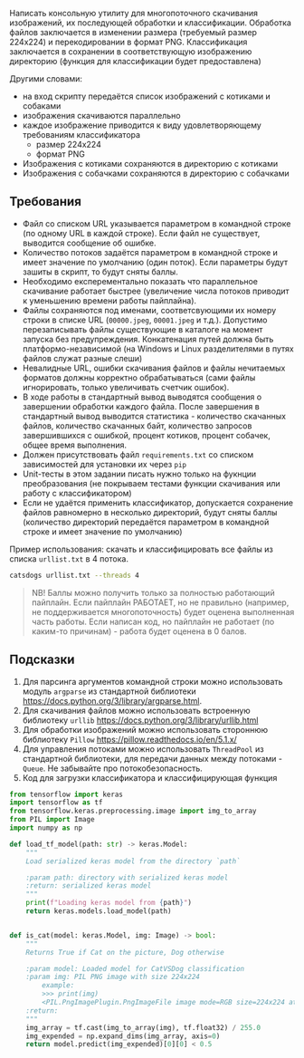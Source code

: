 Написать консольную утилиту для многопоточного скачивания изображений, их последующей обработки и
классификации. Обработка файлов заключается в изменении размера (требуемый размер 224x224) 
и перекодировании в формат PNG. Классификация заключается в сохранении в соответствующую 
изображению директорию (функция для классификации будет предоставлена)

Другими словами:
* на вход скрипту передаётся список изображений с котиками и собаками
* изображения скачиваются параллельно
* каждое изображение приводится к виду удовлетворяющему требованиям классификатора
    * размер 224x224
    * формат PNG
* Изображения с котиками сохраняются в директорию с котиками
* Изображения с собачками сохраняются в директорию с собачками

## Требования

* Файл со списком URL указывается параметром в командной строке (по одному URL в каждой строке).
Если файл не существует, выводится сообщение об ошибке.
* Количество потоков задаётся параметром в командной строке и имеет значение по умолчанию (один поток). 
Если параметры будут зашиты в скрипт, то будут сняты баллы.
* Необходимо експерементально показать что параллельное скачивание работает быстрее (увеличение числа потоков приводит к уменьшению времени работы пайплайна). 
* Файлы сохраняются под именами, соответсвующими их номеру строки в списке URL
(`00000.jpeg`, `00001.jpeg` и т.д.). Допустимо перезаписывать файлы существующие в каталоге на момент
запуска без предупреждения. Конкатенация путей должна быть платформо-независимой (на Windows и Linux
разделителями в путях файлов служат разные слеши)
* Невалидные URL, ошибки скачивания файлов и файлы нечитаемых форматов должны корректно обрабатываться
(сами файлы игнорировать, только увеличивать счетчик ошибок).
* В ходе работы в стандартный вывод выводятся сообщения о завершении обработки каждого файла. 
После завершения в стандартный вывод выводится статистика - количество скачанных файлов, количество скачанных байт,
количество запросов завершившихся с ошибкой, процент котиков, процент собачек, общее время выполнения.
* Должен присутствовать файл `requirements.txt` со списком зависимостей для установки их через `pip`
* Unit-тесты в этом задании писать нужно только на фукнции преобразования (не покрываем тестами функции 
скачивания или работу с классификатором)
* Если не удаётся применить классификатор, допускается сохранение файлов равномерно 
в несколько директорий, будут сняты баллы (количество директорий передаётся 
параметром в командной строке и имеет значение по умолчанию) 

Пример использования:
скачать и классифицировать все файлы из списка `urllist.txt` в 4 потока.

```bash
catsdogs urllist.txt --threads 4 
```

> NB!
> Баллы можно получить только за полностью работающий пайплайн. Если пайплайн РАБОТАЕТ, но не правильно 
>(например, не поддерживается многопоточность) будет оценена выполненная часть работы. Если написан код, 
>но пайплайн не работает (по каким-то причинам) - работа будет оценена в 0 балов.
 

## Подсказки
1. Для парсинга аргументов командной строки можно использовать модуль `argparse` из стандартной
библиотеки https://docs.python.org/3/library/argparse.html.
2. Для скачивания файлов можно использовать встроенную библиотеку `urllib`
https://docs.python.org/3/library/urllib.html
3. Для обработки изображений можно использовать стороннюю библиотеку `Pillow`
https://pillow.readthedocs.io/en/5.1.x/
4. Для управления потоками можно использовать `ThreadPool` из стандартной библиотеки,
для передачи данных между потоками - `Queue`. Не забывайте про потокобезопасность.
5. Код для загрузки классификатора и классифицирующая функция
```python
from tensorflow import keras
import tensorflow as tf
from tensorflow.keras.preprocessing.image import img_to_array
from PIL import Image
import numpy as np

def load_tf_model(path: str) -> keras.Model:
    """
    Load serialized keras model from the directory `path`

    :param path: directory with serialized keras model
    :return: serialized keras model
    """
    print(f"Loading keras model from {path}")
    return keras.models.load_model(path)


def is_cat(model: keras.Model, img: Image) -> bool:
    """
    Returns True if Cat on the picture, Dog otherwise

    :param model: Loaded model for CatVSDog classification
    :param img: PIL PNG image with size 224x224
        example:
        >>> print(img)
        <PIL.PngImagePlugin.PngImageFile image mode=RGB size=224x224 at ...>
    :return:
    """
    img_array = tf.cast(img_to_array(img), tf.float32) / 255.0
    img_expended = np.expand_dims(img_array, axis=0)
    return model.predict(img_expended)[0][0] < 0.5
```

